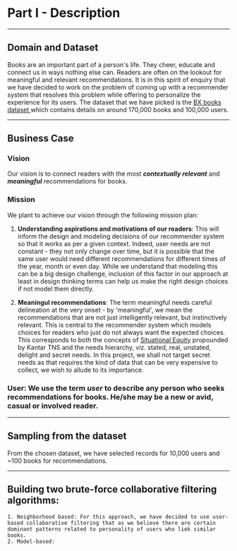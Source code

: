 # Part I - Description  
  
---  
## Domain and Dataset  
  
Books are an important part of a person's life. They cheer, educate and connect us in ways nothing else can. Readers are often on the lookout for meaningful and relevant recommendations. It is in this spirit of enquiry that we have decided to work on the problem of coming up with a recommender system that resolves this problem while offering to personalize the experience for its users. The dataset that we have picked is the [BX books dataset ](http://www2.informatik.uni-freiburg.de/~cziegler/BX/) which contains details on around 170,000 books and 100,000 users.  
  
---  
## Business Case  
  
### Vision  
Our vision is to connect readers with the most _**contextually relevant**_ and _**meaningful**_ recommendations for books.  
  
### Mission  
We plant to achieve our vision through the following mission plan:  
1. **Understanding aspirations and motivations of our readers**:  This will inform the design and modeling decisions of our recommender system so that it works as per a given context. Indeed, user needs are not constant - they not only change over time, but it is possible that the same user would need different recommendations for different times of the year, month or even day. While we understand that modeling this can be a big design challenge, inclusion of this factor in our approach at least in design thinking terms can help us make the right design choices if not model them directly.  
  
2. **Meaningul recommendations**: The term meaningful needs careful delineation at the very onset - by 'meaningful',  we mean the recommendations that are not just intelligently relevant, but instinctively relevant. This is central to the recommender system which models choices for readers who just do not always want the expected choices. This corresponds to both the concepts of [Situational Equity](http://www.tnsglobal.com/what-we-do/by-expertise/brand-communication/brand-communication/situational-equity) propounded by Kantar TNS and the needs hierarchy, viz. stated, real, unstated, delight and secret needs. In this project, we shall not target secret needs as that requires the kind of data that can be very expensive to collect, we wish to allude to its importance.  
  

### User: We use the term _**user**_ to describe any person who seeks recommendations for books. He/she may be a new or avid, casual or involved reader.  
  
---  
## Sampling from the dataset  
  
From the chosen dataset, we have selected records for 10,000 users and ~100 books for recommendations.  
  
---  
## Building two brute-force collaborative filtering algorithms:  
	1. Neighborhood based: For this approach, we have decided to use user-based collaborative filtering that as we believe there are certain dominant patterns related to personality of users who liek similar books.  
	2. Model-based: 
  
